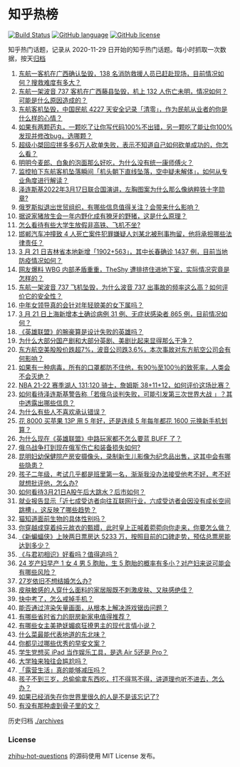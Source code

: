# 知乎热榜
[![Build Status](https://github.com/ToWeLong/zhihu-hot-questions/workflows/CI/badge.svg)](https://github.com/ToWeLong/zhihu-hot-questions/actions)
[![GitHub language](https://img.shields.io/badge/language-golang-orange.svg)](https://golang.org/)
[![GitHub license](https://img.shields.io/github/license/ToWeLong/zhihu-hot-questions)](https://github.com/ToWeLong/zhihu-hot-questions/blob/main/LICENSE)

知乎热门话题，记录从 2020-11-29 日开始的知乎热门话题。每小时抓取一次数据，按天[归档](./archives)

<!-- BEGIN -->

1. [东航一客机在广西确认坠毁，138 名消防救援人员已赶赴现场，目前情况如何？搜救难度有多大？](https://www.zhihu.com/question/523262879)
1. [东航一架波音 737 客机在广西藤县坠毁，机上 132 人伤亡未明，情况如何？可能是什么原因造成的？](https://www.zhihu.com/question/523245532)
1. [东航客机坠毁，中国民航 4227 天安全记录「清零」，作为民航从业者的你是什么样的心情？](https://www.zhihu.com/question/523266803)
1. [如果有两颗药丸，一颗吃了让你写代码100%不出错，另一颗吃了能让你100%发现并修改bug，选哪颗？](https://www.zhihu.com/question/523096401)
1. [超级小桀回应拼多多6万人砍单失败，表示不知道自己如何砍单成功的，你怎么看？](https://www.zhihu.com/question/522921696)
1. [明明今麦郎、白象的泡面那么好吃，为什么没有统一康师傅火？](https://www.zhihu.com/question/323258038)
1. [监控拍下东航客机坠落瞬间「机头朝下直线坠落，空中疑未解体」，如何从专业角度进行解读？](https://www.zhihu.com/question/523288731)
1. [泽连斯基2022年3月17日联合国演讲，左胸图案为什么那么像纳粹铁十字勋章?](https://www.zhihu.com/question/522594323)
1. [俄罗斯拟退出世贸组织，有哪些信息值得关注？会带来什么影响？](https://www.zhihu.com/question/523302716)
1. [据说家猪放生会一年内野化成有獠牙的野猪，这是什么原理？](https://www.zhihu.com/question/362529810)
1. [怎么看待有些大学生放假非高铁、飞机不坐?](https://www.zhihu.com/question/517075226)
1. [邯郸汽车冲撞致 4 人死亡案件犯罪嫌疑人刘某北被刑事拘留，他将承担哪些法律责任？](https://www.zhihu.com/question/523280198)
1. [3 月 21 日吉林省本地新增「1902+563」，其中长春确诊 1437 例，目前当地防疫情况如何？](https://www.zhihu.com/question/523373365)
1. [网友爆料 WBG 内部矛盾重重，TheShy 遭排挤住进地下室，实际情况究竟是怎样的？](https://www.zhihu.com/question/523156908)
1. [东航一架波音 737 飞机坠毁，为什么波音 737 出事故的频率这么高？如何评价它的安全性？](https://www.zhihu.com/question/523260268)
1. [中年女领导真的会针对年轻貌美的女下属吗？](https://www.zhihu.com/question/304335915)
1. [3 月 21 日上海新增本土确诊病例 31 例、无症状感染者 865 例，目前情况如何？](https://www.zhihu.com/question/523365059)
1. [《英雄联盟》的腕豪算是设计失败的英雄吗？](https://www.zhihu.com/question/515995604)
1. [为什么大部分国产剧和大部分英剧、美剧比起来显得那么干净？](https://www.zhihu.com/question/280434879)
1. [东方航空美股股价跌超7%，波音公司跌3.6%，本次事故对东方航空公司会有何影响？](https://www.zhihu.com/question/523252712)
1. [如果有一种病毒，所有的口罩都防不住他，有90％至100％的致死率，人类会不会灭绝？](https://www.zhihu.com/question/522816637)
1. [NBA 21-22 赛季湖人 131:120 骑士，詹姆斯 38+11+12，如何评价这场比赛？](https://www.zhihu.com/question/523363341)
1. [如何看待泽连斯基警告称「若俄乌谈判失败，可能引发第三次世界大战 」？其中透露出哪些信息？](https://www.zhihu.com/question/523185977)
1. [为什么有些人不喜欢承认错误？](https://www.zhihu.com/question/22348368)
1. [花 8000 买苹果 13P 用 5 年好，还是连续 5 年每年都花 1600 元换新手机划算？](https://www.zhihu.com/question/522801944)
1. [为什么现在《英雄联盟》中路玩家都不怎么要蓝 BUFF 了？](https://www.zhihu.com/question/517845904)
1. [俄乌战争打到现在俄军伤亡和装备损失如何?](https://www.zhihu.com/question/522745238)
1. [昆明妇幼保健院产房安摄像头，录制新生儿影像为纪念品出售，这其中会有哪些隐患？](https://www.zhihu.com/question/523214158)
1. [孩子二年级，考试几乎都是班里第一名，渐渐我没办法接受他考不好，考不好就想批评他，怎么办?](https://www.zhihu.com/question/486829519)
1. [如何看待3月21日A股午后大跳水？后市如何？](https://www.zhihu.com/question/523222566)
1. [就业报告显示「近七成受访者向往互联网行业，六成受访者会因没有成长空间跳槽」，这反映了哪些趋势？](https://www.zhihu.com/question/523201285)
1. [猫知道面前生物的具体性别吗？](https://www.zhihu.com/question/523041598)
1. [你穿越成穿着纯元故衣的甄嬛，此时皇上正喊着菀菀向你走来，你要怎么做？](https://www.zhihu.com/question/522523003)
1. [《新蝙蝠侠》上映两日票房达 5233 万，按照目前的口碑走势，预估总票房能达到多少？](https://www.zhihu.com/question/522643038)
1. [《与君初相识》好看吗？值得追吗？](https://www.zhihu.com/question/522514813)
1. [24 岁产妇早产 1 女 4 男 5 胞胎，生 5 胞胎的概率有多小？对产妇来说可能会有哪些风险？](https://www.zhihu.com/question/523228629)
1. [27岁依旧不想结婚怎么办?](https://www.zhihu.com/question/523327636)
1. [皮肤敏感的人穿什么面料的家居服既不刺激皮肤、又肤感绝佳？](https://www.zhihu.com/question/513670973)
1. [快中考了，怎么戒掉手机？](https://www.zhihu.com/question/523269034)
1. [能否通过渲染矢量画面，从根本上解决游戏锯齿问题？](https://www.zhihu.com/question/516273693)
1. [有哪些省时省力的厨房新家电值得推荐？](https://www.zhihu.com/question/523267819)
1. [有哪些女主美艳妩媚疯狂撩男主的现代言情小说？](https://www.zhihu.com/question/396553424)
1. [什么菜最能代表地道的东北味？](https://www.zhihu.com/question/520702942)
1. [你都见过哪些优秀的早安文案？](https://www.zhihu.com/question/400918225)
1. [学生党想买 iPad 当作娱乐工具，是选 Air 5还是 Pro？](https://www.zhihu.com/question/522502575)
1. [大学独来独往会尴尬吗？](https://www.zhihu.com/question/523266178)
1. [「露营生活」真的能够减压吗？](https://www.zhihu.com/question/442608640)
1. [孩子不到三岁，总偷偷拿东西吃，打不得骂不得，讲道理也听不进去，怎么办？](https://www.zhihu.com/question/521102174)
1. [如果已经消失在你世界里很久的人是不是该忘记了?](https://www.zhihu.com/question/523290143)
1. [有没有那种虐到骨子里的文？](https://www.zhihu.com/question/519026268)

<!-- END -->

历史归档 [./archives](./archives)


### License
[zhihu-hot-questions](https://github.com/towelong/zhihu-hot-questions) 的源码使用 MIT License 发布。